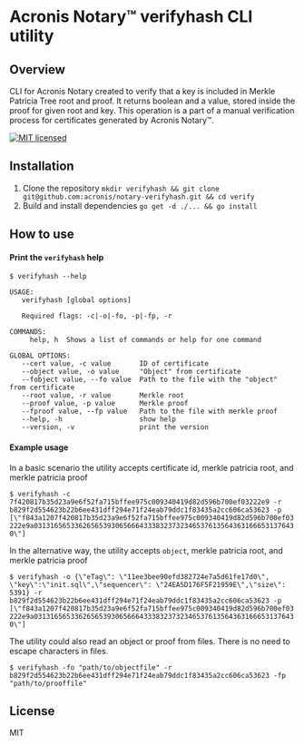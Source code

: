 # Acronis Notary™ verifyhash CLI utility
## Overview
CLI for Acronis Notary created to verify that a key is included in Merkle Patricia Tree root and proof. It returns boolean and a value, stored inside the proof for given root and key. This operation is a part of a manual verification process for certificates generated by Acronis Notary™. 

[![MIT licensed](https://img.shields.io/badge/license-MIT-blue.svg)](https://raw.githubusercontent.com/hyperium/hyper/master/LICENSE)

## Installation

1. Clone the repository `mkdir verifyhash && git clone git@github.com:acronis/notary-verifyhash.git && cd verify`
2. Build and install dependencies `go get -d ./... && go install`

## How to use

#### Print the `verifyhash` help

```
$ verifyhash --help

USAGE:
   verifyhash [global options]

   Required flags: -c|-o|-fo, -p|-fp, -r

COMMANDS:
     help, h  Shows a list of commands or help for one command

GLOBAL OPTIONS:
   --cert value, -c value       ID of certificate
   --object value, -o value     "Object" from certificate
   --fobject value, --fo value  Path to the file with the "object" from certificate
   --root value, -r value       Merkle root
   --proof value, -p value      Merkle proof
   --fproof value, --fp value   Path to the file with merkle proof
   --help, -h                   show help
   --version, -v                print the version
```


#### Example usage

In a basic scenario the utility accepts certificate id, merkle patricia root, and merkle patricia proof

`
  $ verifyhash -c 7f420817b35d23a9e6f52fa715bffee975c009340419d82d596b700ef03222e9 -r b829f2d554623b22b6ee431dff294e71f24eab79ddc1f83435a2cc606ca53623 -p [\"f843a1207f420817b35d23a9e6f52fa715bffee975c009340419d82d596b700ef03222e9a03131656533626565393065666433383237323465376135643631666531376430\"]
`

In the alternative way, the utility accepts `object`, merkle patricia root, and merkle patricia proof

`
  $ verifyhash -o {\"eTag\": \"11ee3bee90efd382724e7a5d61fe17d0\", \"key\":\"init.sql\",\"sequencer\": \"24EA5D176F5F21959E\",\"size\": 5391} -r b829f2d554623b22b6ee431dff294e71f24eab79ddc1f83435a2cc606ca53623 -p [\"f843a1207f420817b35d23a9e6f52fa715bffee975c009340419d82d596b700ef03222e9a03131656533626565393065666433383237323465376135643631666531376430\"]
`  

The utility could also read an object or proof from files. There is no need to escape characters in files.

`
  $ verifyhash -fo "path/to/objectfile" -r b829f2d554623b22b6ee431dff294e71f24eab79ddc1f83435a2cc606ca53623 -fp "path/to/prooffile"
`

## License

MIT
